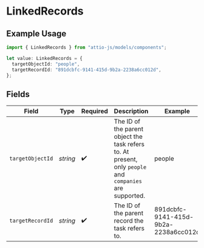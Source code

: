 # LinkedRecords

## Example Usage

```typescript
import { LinkedRecords } from "attio-js/models/components";

let value: LinkedRecords = {
  targetObjectId: "people",
  targetRecordId: "891dcbfc-9141-415d-9b2a-2238a6cc012d",
};
```

## Fields

| Field                                                                                                    | Type                                                                                                     | Required                                                                                                 | Description                                                                                              | Example                                                                                                  |
| -------------------------------------------------------------------------------------------------------- | -------------------------------------------------------------------------------------------------------- | -------------------------------------------------------------------------------------------------------- | -------------------------------------------------------------------------------------------------------- | -------------------------------------------------------------------------------------------------------- |
| `targetObjectId`                                                                                         | *string*                                                                                                 | :heavy_check_mark:                                                                                       | The ID of the parent object the task refers to. At present, only `people` and `companies` are supported. | people                                                                                                   |
| `targetRecordId`                                                                                         | *string*                                                                                                 | :heavy_check_mark:                                                                                       | The ID of the parent record the task refers to.                                                          | 891dcbfc-9141-415d-9b2a-2238a6cc012d                                                                     |
